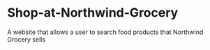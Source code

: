 # Shop-at-Northwind-Grocery
A website that allows a user to search food products that Northwind Grocery sells
